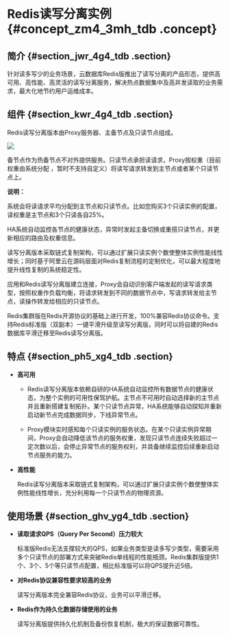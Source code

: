 # Redis读写分离实例 {#concept_zm4_3mh_tdb .concept}

## 简介 {#section_jwr_4g4_tdb .section}

针对读多写少的业务场景，云数据库Redis版推出了读写分离的产品形态，提供高可用、高性能、高灵活的读写分离服务，解决热点数据集中及高并发读取的业务需求，最大化地节约用户运维成本。

## 组件 {#section_kwr_4g4_tdb .section}

Redis读写分离版本由Proxy服务器、主备节点及只读节点组成。

![](http://static-aliyun-doc.oss-cn-hangzhou.aliyuncs.com/assets/img/3108/1548746853924_zh-CN.png)

备节点作为热备节点不对外提供服务。只读节点承担读请求，Proxy按权重（目前权重由系统分配 ，暂时不支持自定义）将读写请求转发到主节点或者某个只读节点上。

**说明：** 

系统会将读请求平均分配到主节点和只读节点。比如您购买3个只读实例的配置，读权重是主节点和3个只读各自25%。

HA系统自动监控各节点的健康状态，异常时发起主备切换或重搭只读节点，并更新相应的路由及权重信息。

读写分离版本采取链式复制架构，可以通过扩展只读实例个数使整体实例性能线性增长；同时基于阿里云在源码层面对Redis复制流程的定制优化，可以最大程度地提升线性复制的系统稳定性。

应用和Redis读写分离版建立连接，Proxy会自动识别客户端发起的读写请求类型，按照权重作负载均衡，将请求转发到不同的数据节点中，写请求转发给主节点，读操作转发给相应的只读节点。

Redis集群版在Redis开源协议的基础上进行开发，100%兼容Redis协议命令。支持Redis标准版（双副本）一键平滑升级至读写分离版，同时可以将自建的Redis数据库平滑迁移至Redis读写分离版。

## 特点 {#section_ph5_xg4_tdb .section}

-   **高可用**

    -   Redis读写分离版本依赖自研的HA系统自动监控所有数据节点的健康状态，为整个实例的可用性保驾护航。主节点不可用时自动选择新的主节点并且重新搭建复制拓扑。某个只读节点异常，HA系统能够自动探知并重新启动新节点完成数据同步，下线异常节点。

    -   Proxy模块实时感知每个只读实例的服务状态。在某个只读实例异常期间，Proxy会自动降低该节点的服务权重，发现只读节点连续失败超过一定次数以后，会停止异常节点的服务权利，并具备继续监控后续重新启动节点服务的能力。

-   **高性能**

    Redis读写分离版本采取链式复制架构，可以通过扩展只读实例个数使整体实例性能线性增长，充分利用每一个只读节点的物理资源。


## 使用场景 {#section_ghv_yg4_tdb .section}

-   **读取请求QPS（Query Per Second）压力较大**

    标准版Redis无法支撑较大的QPS，如果业务类型是读多写少类型，需要采用多个只读节点的部署方式来突破Redis单线程的性能瓶颈。Redis集群版提供1个、3个、5个等只读节点配置，相比标准版可以将QPS提升近5倍。

-   **对Redis协议兼容性要求较高的业务**

    读写分离版本完全兼容Redis协议，业务可以平滑迁移。

-   **Redis作为持久化数据存储使用的业务**

    读写分离版提供持久化机制及备份恢复机制，极大的保证数据可靠性。


